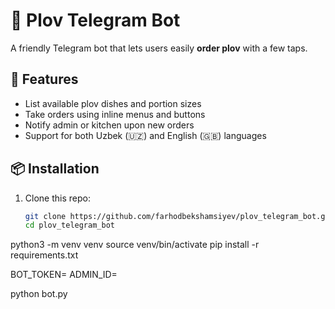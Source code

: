 # 🍚 Plov Telegram Bot

A friendly Telegram bot that lets users easily **order plov** with a few taps.

## 🚀 Features

- List available plov dishes and portion sizes  
- Take orders using inline menus and buttons  
- Notify admin or kitchen upon new orders  
- Support for both Uzbek (🇺🇿) and English (🇬🇧) languages  

## 📦 Installation

1. Clone this repo:
   ```bash
   git clone https://github.com/farhodbekshamsiyev/plov_telegram_bot.git
   cd plov_telegram_bot

python3 -m venv venv
source venv/bin/activate
pip install -r requirements.txt


BOT_TOKEN=<your Telegram bot token>
ADMIN_ID=<Telegram chat ID for admin notifications>


python bot.py
